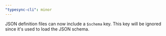 ```yaml
---
"typesync-cli": minor
---
```


JSON definition files can now include a `$schema` key. This key will be ignored since it's used to load the JSON schema.
